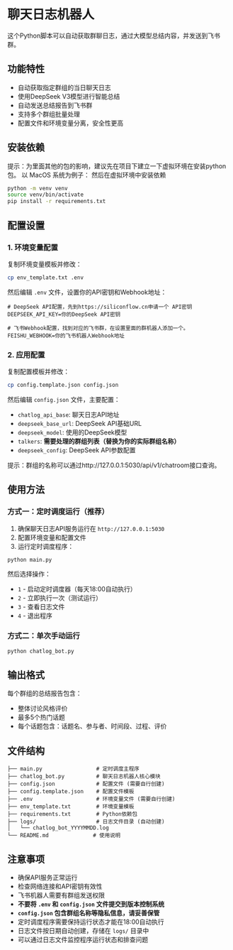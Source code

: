 # 聊天日志机器人

这个Python脚本可以自动获取群聊日志，通过大模型总结内容，并发送到飞书群。

## 功能特性

- 自动获取指定群组的当日聊天日志
- 使用DeepSeek V3模型进行智能总结
- 自动发送总结报告到飞书群
- 支持多个群组批量处理
- 配置文件和环境变量分离，安全性更高

## 安装依赖
提示：为里面其他的包的影响，建议先在项目下建立一下虚拟环境在安装python包。
以 MacOS 系统为例子：
然后在虚拟环境中安装依赖
```bash
python -m venv venv
source venv/bin/activate
pip install -r requirements.txt
```

## 配置设置

### 1. 环境变量配置

复制环境变量模板并修改：
```bash
cp env_template.txt .env
```

然后编辑 `.env` 文件，设置你的API密钥和Webhook地址：


```env
# DeepSeek API配置，先到https://siliconflow.cn申请一个 API密钥
DEEPSEEK_API_KEY=你的DeepSeek API密钥

# 飞书Webhook配置，找到对应的飞书群，在设置里面的群机器人添加一个。
FEISHU_WEBHOOK=你的飞书机器人Webhook地址
```



### 2. 应用配置

复制配置模板并修改：
```bash
cp config.template.json config.json
```

然后编辑 `config.json` 文件，主要配置：
- `chatlog_api_base`: 聊天日志API地址
- `deepseek_base_url`: DeepSeek API基础URL  
- `deepseek_model`: 使用的DeepSeek模型
- `talkers`: **需要处理的群组列表（替换为你的实际群组名称）**
- `deepseek_config`: DeepSeek API参数配置

提示：群组的名称可以通过http://127.0.0.1:5030/api/v1/chatroom接口查询。

## 使用方法

### 方式一：定时调度运行（推荐）

1. 确保聊天日志API服务运行在 `http://127.0.0.1:5030`
2. 配置环境变量和配置文件
3. 运行定时调度程序：

```bash
python main.py
```

然后选择操作：
- `1` - 启动定时调度器（每天18:00自动执行）
- `2` - 立即执行一次（测试运行）
- `3` - 查看日志文件
- `4` - 退出程序

### 方式二：单次手动运行

```bash
python chatlog_bot.py
```

## 输出格式

每个群组的总结报告包含：
- 整体讨论风格评价
- 最多5个热门话题
- 每个话题包含：话题名、参与者、时间段、过程、评价

## 文件结构

```
├── main.py                 # 定时调度主程序
├── chatlog_bot.py          # 聊天日志机器人核心模块
├── config.json             # 配置文件 (需要自行创建)
├── config.template.json    # 配置文件模板
├── .env                    # 环境变量文件 (需要自行创建)
├── env_template.txt        # 环境变量模板
├── requirements.txt        # Python依赖包
├── logs/                   # 日志文件目录 (自动创建)
│   └── chatlog_bot_YYYYMMDD.log
└── README.md              # 使用说明
```

## 注意事项

- 确保API服务正常运行
- 检查网络连接和API密钥有效性
- 飞书机器人需要有群组发送权限
- **不要将 `.env` 和 `config.json` 文件提交到版本控制系统**
- **`config.json` 包含群组名称等隐私信息，请妥善保管**
- 定时调度程序需要保持运行状态才能在18:00自动执行
- 日志文件按日期自动创建，存储在 `logs/` 目录中
- 可以通过日志文件监控程序运行状态和排查问题
